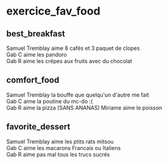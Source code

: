 # exercice_fav_food


## best_breakfast
Samuel Tremblay aime 8 cafés et 3 paquet de clopes  
Gab C aime les pandoro  
Gab R aime les crêpes aux fruits avec du chocolat
  
## comfort_food
Samuel Tremblay la bouffe que quelqu'un d'autre me fait  
Gab C aime la poutine du mc-do :(  
Gab R aime la pizza (SANS ANANAS) 
Miriame aime le poisson  
## favorite_dessert
Samuel Tremblay aime les ptits rats mitsou  
Gab C aime les macarons Francais ou Italiens  
Gab R aime pas mal tous les trucs sucrés  
  
